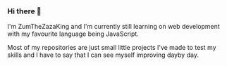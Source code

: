 ### Hi there 👋

I'm ZumTheZazaKing and I'm currently still learning on web development with my favourite language being JavaScript.

Most of my repositories are just small little projects I've made to test my skills and I have to say that I can see myself improving dayby day.






